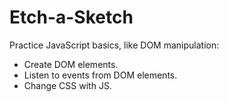 # Etch-a-Sketch
Practice JavaScript basics, like DOM manipulation:
- Create DOM elements.
- Listen to events from DOM elements.
- Change CSS with JS.